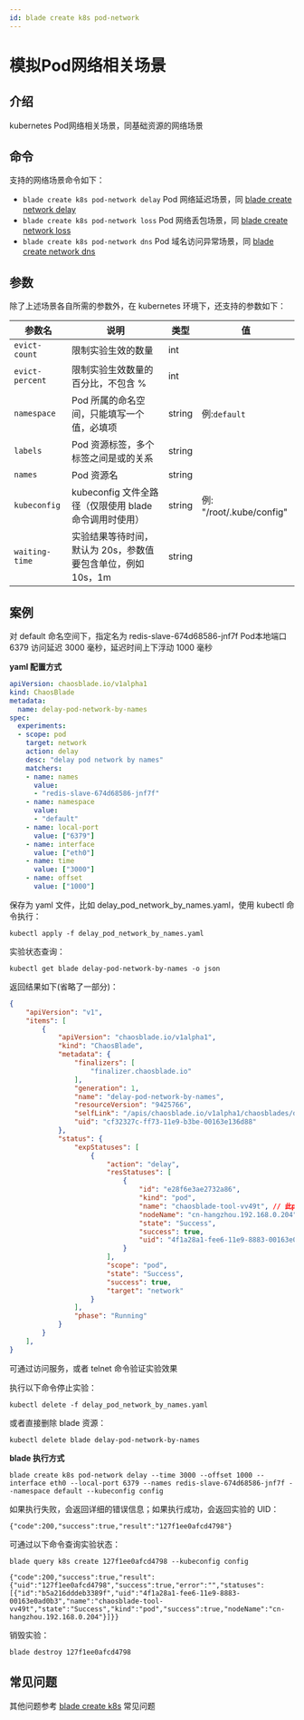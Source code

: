```yaml
---
id: blade create k8s pod-network
---
```


# 模拟Pod网络相关场景

## 介绍
kubernetes Pod网络相关场景，同基础资源的网络场景

## 命令
支持的网络场景命令如下：
* `blade create k8s pod-network delay` Pod 网络延迟场景，同 [blade create network delay](../host/blade_create_network_delay)
* `blade create k8s pod-network loss` Pod 网络丢包场景，同 [blade create network loss](../host/blade_create_network_loss)
* `blade create k8s pod-network dns` Pod 域名访问异常场景，同 [blade create network dns](../host/blade_create_network_dns)

## 参数
除了上述场景各自所需的参数外，在 kubernetes 环境下，还支持的参数如下：

| 参数名             | 说明                                   | 类型     | 值                       |
|-----------------|--------------------------------------|--------|-------------------------|
| `evict-count`   | 限制实验生效的数量                            | int    |                         |
| `evict-percent` | 限制实验生效数量的百分比，不包含 %                   | int    |                         |
| `namespace`     | Pod 所属的命名空间，只能填写一个值，必填项              | string | 例:`default`             |
| `labels`        | Pod 资源标签，多个标签之间是或的关系                 | string |                         |
| `names`         | Pod 资源名                              | string |                         |
| `kubeconfig`    | kubeconfig 文件全路径（仅限使用 blade 命令调用时使用） | string | 例: "/root/.kube/config" |
| `waiting-time`  | 实验结果等待时间，默认为 20s，参数值要包含单位，例如 10s，1m  | string |                         |


## 案例
对 default 命名空间下，指定名为 redis-slave-674d68586-jnf7f Pod本地端口 6379 访问延迟 3000 毫秒，延迟时间上下浮动 1000 毫秒

**yaml 配置方式**
```yaml
apiVersion: chaosblade.io/v1alpha1
kind: ChaosBlade
metadata:
  name: delay-pod-network-by-names
spec:
  experiments:
  - scope: pod
    target: network
    action: delay
    desc: "delay pod network by names"
    matchers:
    - name: names
      value:
      - "redis-slave-674d68586-jnf7f"
    - name: namespace
      value:
      - "default"
    - name: local-port
      value: ["6379"]
    - name: interface
      value: ["eth0"]
    - name: time
      value: ["3000"]
    - name: offset
      value: ["1000"]
```
保存为 yaml 文件，比如 delay_pod_network_by_names.yaml，使用 kubectl 命令执行：
```
kubectl apply -f delay_pod_network_by_names.yaml
```
实验状态查询：
```
kubectl get blade delay-pod-network-by-names -o json
``` 
返回结果如下(省略了一部分)：
```json
{
    "apiVersion": "v1",
    "items": [
        {
            "apiVersion": "chaosblade.io/v1alpha1",
            "kind": "ChaosBlade",
            "metadata": {
                "finalizers": [
                    "finalizer.chaosblade.io"
                ],
                "generation": 1,
                "name": "delay-pod-network-by-names",
                "resourceVersion": "9425766",
                "selfLink": "/apis/chaosblade.io/v1alpha1/chaosblades/delay-pod-network-by-names",
                "uid": "cf32327c-ff73-11e9-b3be-00163e136d88"
            },
            "status": {
                "expStatuses": [
                    {
                        "action": "delay",
                        "resStatuses": [
                            {
                                "id": "e28f6e3ae2732a86",
                                "kind": "pod",
                                "name": "chaosblade-tool-vv49t", // 此pod为sidecar
                                "nodeName": "cn-hangzhou.192.168.0.204",
                                "state": "Success",
                                "success": true,
                                "uid": "4f1a28a1-fee6-11e9-8883-00163e0ad0b3"
                            }
                        ],
                        "scope": "pod",
                        "state": "Success",
                        "success": true,
                        "target": "network"
                    }
                ],
                "phase": "Running"
            }
        }
    ],
}
```

可通过访问服务，或者 telnet 命令验证实验效果

执行以下命令停止实验：
```
kubectl delete -f delay_pod_network_by_names.yaml
```
或者直接删除 blade 资源：
```
kubectl delete blade delay-pod-network-by-names
```

**blade 执行方式**
```
blade create k8s pod-network delay --time 3000 --offset 1000 --interface eth0 --local-port 6379 --names redis-slave-674d68586-jnf7f --namespace default --kubeconfig config
```
如果执行失败，会返回详细的错误信息；如果执行成功，会返回实验的 UID：
```
{"code":200,"success":true,"result":"127f1ee0afcd4798"}
```
可通过以下命令查询实验状态：
```
blade query k8s create 127f1ee0afcd4798 --kubeconfig config

{"code":200,"success":true,"result":{"uid":"127f1ee0afcd4798","success":true,"error":"","statuses":[{"id":"b5a216dddeb3389f","uid":"4f1a28a1-fee6-11e9-8883-00163e0ad0b3","name":"chaosblade-tool-vv49t","state":"Success","kind":"pod","success":true,"nodeName":"cn-hangzhou.192.168.0.204"}]}}
```
销毁实验：
```
blade destroy 127f1ee0afcd4798
```

## 常见问题
其他问题参考 [blade create k8s](./blade_create_k8s.md) 常见问题
